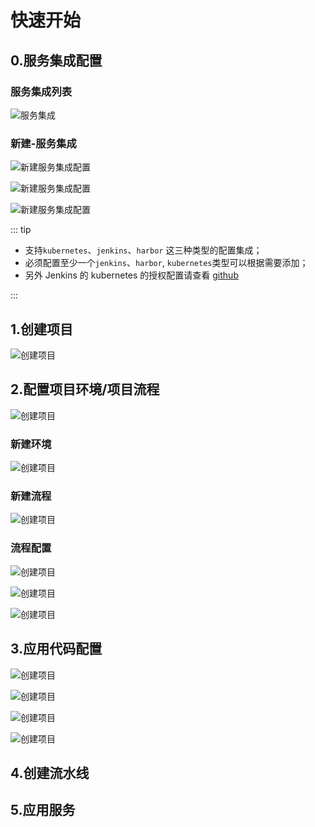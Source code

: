 # 快速开始

## 0.服务集成配置

### 服务集成列表

![服务集成](../assets/guide/service-inter.png)

### 新建-服务集成

![新建服务集成配置](../assets/guide/service-inter02.png)


![新建服务集成配置](../assets/guide/service-inter03.png)


![新建服务集成配置](../assets/guide/service-inter04.png)


::: tip

* 支持`kubernetes`、`jenkins`、`harbor` 这三种类型的配置集成；
* 必须配置至少一个`jenkins`、`harbor`, `kubernetes`类型可以根据需要添加；
* 另外 Jenkins 的 kubernetes 的授权配置请查看 [github](https://github.com/warm-native/docs/tree/master/topic002/deploy)

:::


## 1.创建项目

![创建项目](../assets/guide/project01.png)

## 2.配置项目环境/项目流程


![创建项目](../assets/guide/project02.png)

### 新建环境

![创建项目](../assets/guide/project03.png)

### 新建流程

![创建项目](../assets/guide/project04.png)
### 流程配置

![创建项目](../assets/guide/project05.png)

![创建项目](../assets/guide/project06.png)

![创建项目](../assets/guide/project07.png)
## 3.应用代码配置

![创建项目](../assets/guide/project08.png)

![创建项目](../assets/guide/project09.png)

![创建项目](../assets/guide/project10.png)

![创建项目](../assets/guide/project11.png)

## 4.创建流水线

## 5.应用服务
